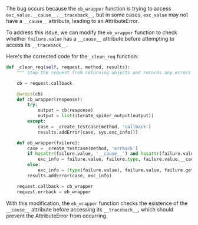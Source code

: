 The bug occurs because the `eb_wrapper` function is trying to access `exc_value.__cause__.__traceback__`, but in some cases, `exc_value` may not have a `__cause__` attribute, leading to an AttributeError.

To address this issue, we can modify the `eb_wrapper` function to check whether `failure.value` has a `__cause__` attribute before attempting to access its `__traceback__`.

Here's the corrected code for the `_clean_req` function:

```python
def _clean_req(self, request, method, results):
    """ stop the request from returning objects and records any errors """

    cb = request.callback

    @wraps(cb)
    def cb_wrapper(response):
        try:
            output = cb(response)
            output = list(iterate_spider_output(output))
        except:
            case = _create_testcase(method, 'callback')
            results.addError(case, sys.exc_info())

    def eb_wrapper(failure):
        case = _create_testcase(method, 'errback')
        if hasattr(failure.value, '__cause__') and hasattr(failure.value.__cause__, '__traceback__'):
            exc_info = failure.value, failure.type, failure.value.__cause__.__traceback__
        else:
            exc_info = (type(failure.value), failure.value, failure.getTracebackObject())
        results.addError(case, exc_info)

    request.callback = cb_wrapper
    request.errback = eb_wrapper
```
With this modification, the `eb_wrapper` function checks the existence of the `__cause__` attribute before accessing its `__traceback__`, which should prevent the AttributeError from occurring.